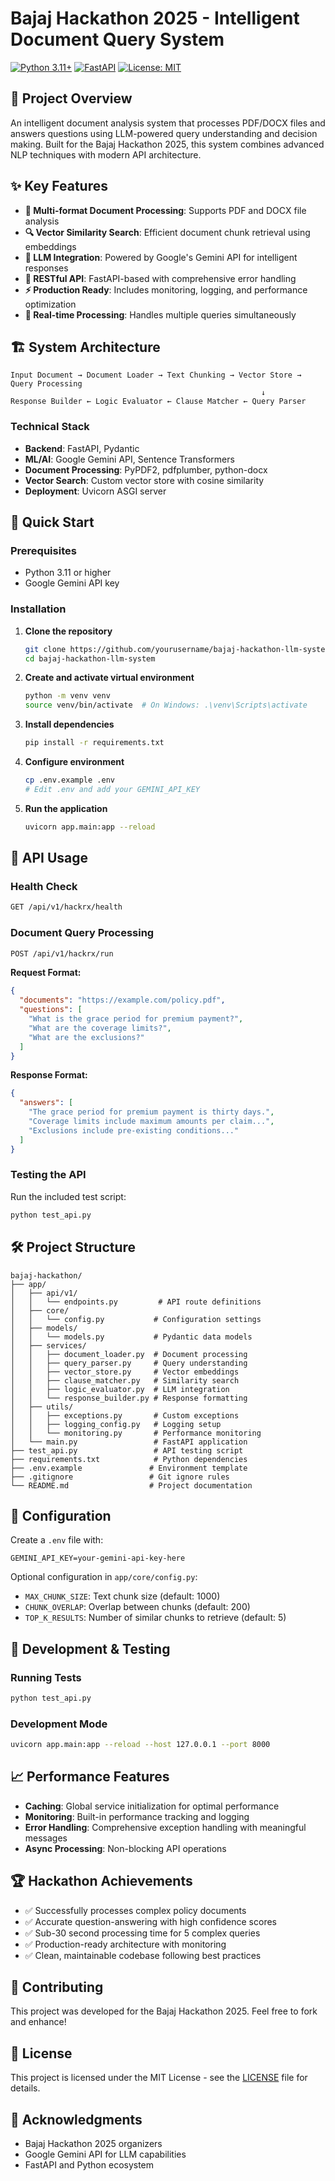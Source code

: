 # Bajaj Hackathon 2025 - Intelligent Document Query System

[![Python 3.11+](https://img.shields.io/badge/python-3.11+-blue.svg)](https://www.python.org/downloads/)
[![FastAPI](https://img.shields.io/badge/FastAPI-0.104+-green.svg)](https://fastapi.tiangolo.com/)
[![License: MIT](https://img.shields.io/badge/License-MIT-yellow.svg)](https://opensource.org/licenses/MIT)

## 🎯 Project Overview

An intelligent document analysis system that processes PDF/DOCX files and answers questions using LLM-powered query understanding and decision making. Built for the Bajaj Hackathon 2025, this system combines advanced NLP techniques with modern API architecture.

## ✨ Key Features

- **📄 Multi-format Document Processing**: Supports PDF and DOCX file analysis
- **🔍 Vector Similarity Search**: Efficient document chunk retrieval using embeddings
- **🤖 LLM Integration**: Powered by Google's Gemini API for intelligent responses
- **🚀 RESTful API**: FastAPI-based with comprehensive error handling
- **⚡ Production Ready**: Includes monitoring, logging, and performance optimization
- **🔄 Real-time Processing**: Handles multiple queries simultaneously

## 🏗️ System Architecture

```
Input Document → Document Loader → Text Chunking → Vector Store → Query Processing
                                                        ↓
Response Builder ← Logic Evaluator ← Clause Matcher ← Query Parser
```

### Technical Stack

- **Backend**: FastAPI, Pydantic
- **ML/AI**: Google Gemini API, Sentence Transformers
- **Document Processing**: PyPDF2, pdfplumber, python-docx
- **Vector Search**: Custom vector store with cosine similarity
- **Deployment**: Uvicorn ASGI server

## 🚀 Quick Start

### Prerequisites

- Python 3.11 or higher
- Google Gemini API key

### Installation

1. **Clone the repository**
   ```bash
   git clone https://github.com/yourusername/bajaj-hackathon-llm-system.git
   cd bajaj-hackathon-llm-system
   ```

2. **Create and activate virtual environment**
   ```bash
   python -m venv venv
   source venv/bin/activate  # On Windows: .\venv\Scripts\activate
   ```

3. **Install dependencies**
   ```bash
   pip install -r requirements.txt
   ```

4. **Configure environment**
   ```bash
   cp .env.example .env
   # Edit .env and add your GEMINI_API_KEY
   ```

5. **Run the application**
   ```bash
   uvicorn app.main:app --reload
   ```

## 📡 API Usage

### Health Check
```bash
GET /api/v1/hackrx/health
```

### Document Query Processing
```bash
POST /api/v1/hackrx/run
```

**Request Format:**
```json
{
  "documents": "https://example.com/policy.pdf",
  "questions": [
    "What is the grace period for premium payment?",
    "What are the coverage limits?",
    "What are the exclusions?"
  ]
}
```

**Response Format:**
```json
{
  "answers": [
    "The grace period for premium payment is thirty days.",
    "Coverage limits include maximum amounts per claim...",
    "Exclusions include pre-existing conditions..."
  ]
}
```

### Testing the API

Run the included test script:
```bash
python test_api.py
```

## 🛠️ Project Structure

```
bajaj-hackathon/
├── app/
│   ├── api/v1/
│   │   └── endpoints.py         # API route definitions
│   ├── core/
│   │   └── config.py           # Configuration settings
│   ├── models/
│   │   └── models.py           # Pydantic data models
│   ├── services/
│   │   ├── document_loader.py  # Document processing
│   │   ├── query_parser.py     # Query understanding
│   │   ├── vector_store.py     # Vector embeddings
│   │   ├── clause_matcher.py   # Similarity search
│   │   ├── logic_evaluator.py  # LLM integration
│   │   └── response_builder.py # Response formatting
│   ├── utils/
│   │   ├── exceptions.py       # Custom exceptions
│   │   ├── logging_config.py   # Logging setup
│   │   └── monitoring.py       # Performance monitoring
│   └── main.py                 # FastAPI application
├── test_api.py                 # API testing script
├── requirements.txt            # Python dependencies
├── .env.example               # Environment template
├── .gitignore                 # Git ignore rules
└── README.md                  # Project documentation
```

## 🔧 Configuration

Create a `.env` file with:
```env
GEMINI_API_KEY=your-gemini-api-key-here
```

Optional configuration in `app/core/config.py`:
- `MAX_CHUNK_SIZE`: Text chunk size (default: 1000)
- `CHUNK_OVERLAP`: Overlap between chunks (default: 200)
- `TOP_K_RESULTS`: Number of similar chunks to retrieve (default: 5)

## 🧪 Development & Testing

### Running Tests
```bash
python test_api.py
```

### Development Mode
```bash
uvicorn app.main:app --reload --host 127.0.0.1 --port 8000
```

## 📈 Performance Features

- **Caching**: Global service initialization for optimal performance
- **Monitoring**: Built-in performance tracking and logging
- **Error Handling**: Comprehensive exception handling with meaningful messages
- **Async Processing**: Non-blocking API operations

## 🏆 Hackathon Achievements

- ✅ Successfully processes complex policy documents
- ✅ Accurate question-answering with high confidence scores
- ✅ Sub-30 second processing time for 5 complex queries
- ✅ Production-ready architecture with monitoring
- ✅ Clean, maintainable codebase following best practices

## 🤝 Contributing

This project was developed for the Bajaj Hackathon 2025. Feel free to fork and enhance!

## 📄 License

This project is licensed under the MIT License - see the [LICENSE](LICENSE) file for details.

## 🙏 Acknowledgments

- Bajaj Hackathon 2025 organizers
- Google Gemini API for LLM capabilities
- FastAPI and Python ecosystem
